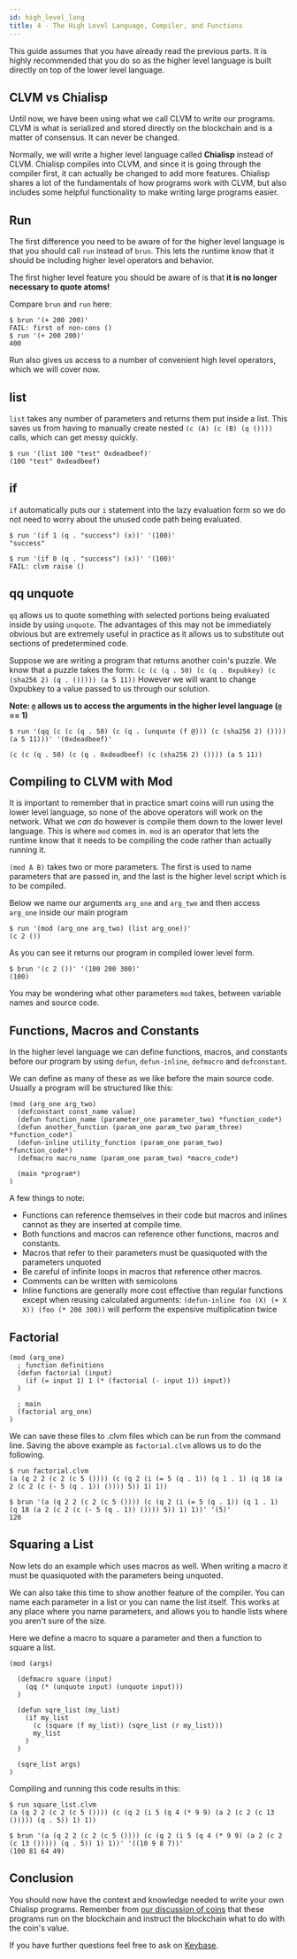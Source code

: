 ```yaml
---
id: high_level_lang
title: 4 - The High Level Language, Compiler, and Functions
---
```


This guide assumes that you have already read the previous parts.
It is highly recommended that you do so as the higher level language is built directly on top of the lower level language.

## CLVM vs Chialisp

Until now, we have been using what we call CLVM to write our programs.
CLVM is what is serialized and stored directly on the blockchain and is a matter of consensus. It can never be changed.

Normally, we will write a higher level language called **Chialisp** instead of CLVM.
Chialisp compiles into CLVM, and since it is going through the compiler first, it can actually be changed to add more features.
Chialisp shares a lot of the fundamentals of how programs work with CLVM, but also includes some helpful functionality to make writing large programs easier.

## Run

The first difference you need to be aware of for the higher level language is that you should call `run` instead of `brun`.
This lets the runtime know that it should be including higher level operators and behavior.

The first higher level feature you should be aware of is that **it is no longer necessary to quote atoms!**

Compare `brun` and `run` here:

```chialisp
$ brun '(+ 200 200)'
FAIL: first of non-cons ()
$ run '(+ 200 200)'
400
```

Run also gives us access to a number of convenient high level operators, which we will cover now.

## list

`list` takes any number of parameters and returns them put inside a list.
This saves us from having to manually create nested `(c (A) (c (B) (q ())))` calls, which can get messy quickly.

```chialisp
$ run '(list 100 "test" 0xdeadbeef)'
(100 "test" 0xdeadbeef)
```

## if

`if` automatically puts our `i` statement into the lazy evaluation form so we do not need to worry about the unused code path being evaluated.

```chialisp
$ run '(if 1 (q . "success") (x))' '(100)'
"success"

$ run '(if 0 (q . "success") (x))' '(100)'
FAIL: clvm raise ()
```

## qq unquote

`qq` allows us to quote something with selected portions being evaluated inside by using `unquote`.
The advantages of this may not be immediately obvious but are extremely useful in practice as it allows us to substitute out sections of predetermined code.

Suppose we are writing a program that returns another coin's puzzle.
We know that a puzzle takes the form: `(c (c (q . 50) (c (q . 0xpubkey) (c (sha256 2) (q . ())))) (a 5 11))`
However we will want to change 0xpubkey to a value passed to us through our solution.

**Note: `@` allows us to access the arguments in the higher level language (`@` == 1)**

```chialisp
$ run '(qq (c (c (q . 50) (c (q . (unquote (f @))) (c (sha256 2) ()))) (a 5 11)))' '(0xdeadbeef)'

(c (c (q . 50) (c (q . 0xdeadbeef) (c (sha256 2) ()))) (a 5 11))
```

## Compiling to CLVM with Mod

It is important to remember that in practice smart coins will run using the lower level language, so none of the above operators will work on the network.
What we _can_ do however is compile them down to the lower level language.
This is where `mod` comes in.
`mod` is an operator that lets the runtime know that it needs to be compiling the code rather than actually running it.

`(mod A B)` takes two or more parameters. The first is used to name parameters that are passed in, and the last is the higher level script which is to be compiled.

Below we name our arguments `arg_one` and `arg_two` and then access `arg_one` inside our main program

```chialisp
$ run '(mod (arg_one arg_two) (list arg_one))'
(c 2 ())
```

As you can see it returns our program in compiled lower level form.

```chialisp
$ brun '(c 2 ())' '(100 200 300)'
(100)
```

You may be wondering what other parameters `mod` takes, between variable names and source code.

## Functions, Macros and Constants

In the higher level language we can define functions, macros, and constants before our program by using `defun`, `defun-inline`, `defmacro` and `defconstant`.

We can define as many of these as we like before the main source code.
Usually a program will be structured like this:

```chialisp
(mod (arg_one arg_two)
  (defconstant const_name value)
  (defun function_name (parameter_one parameter_two) *function_code*)
  (defun another_function (param_one param_two param_three) *function_code*)
  (defun-inline utility_function (param_one param_two) *function_code*)
  (defmacro macro_name (param_one param_two) *macro_code*)

  (main *program*)
)
```

A few things to note:

- Functions can reference themselves in their code but macros and inlines cannot as they are inserted at compile time.
- Both functions and macros can reference other functions, macros and constants.
- Macros that refer to their parameters must be quasiquoted with the parameters unquoted
- Be careful of infinite loops in macros that reference other macros.
- Comments can be written with semicolons
- Inline functions are generally more cost effective than regular functions except when reusing calculated arguments: `(defun-inline foo (X) (+ X X)) (foo (* 200 300))` will perform the expensive multiplication twice

## Factorial

```chialisp
(mod (arg_one)
  ; function definitions
  (defun factorial (input)
    (if (= input 1) 1 (* (factorial (- input 1)) input))
  )

  ; main
  (factorial arg_one)
)
```

We can save these files to .clvm files which can be run from the command line.
Saving the above example as `factorial.clvm` allows us to do the following.

```chialisp
$ run factorial.clvm
(a (q 2 2 (c 2 (c 5 ()))) (c (q 2 (i (= 5 (q . 1)) (q 1 . 1) (q 18 (a 2 (c 2 (c (- 5 (q . 1)) ()))) 5)) 1) 1))

$ brun '(a (q 2 2 (c 2 (c 5 ()))) (c (q 2 (i (= 5 (q . 1)) (q 1 . 1) (q 18 (a 2 (c 2 (c (- 5 (q . 1)) ()))) 5)) 1) 1))' '(5)'
120
```

## Squaring a List

Now lets do an example which uses macros as well.
When writing a macro it must be quasiquoted with the parameters being unquoted.

We can also take this time to show another feature of the compiler.
You can name each parameter in a list or you can name the list itself.
This works at any place where you name parameters, and allows you to handle lists where you aren't sure of the size.

Here we define a macro to square a parameter and then a function to square a list.

```chialisp
(mod (args)

  (defmacro square (input)
    (qq (* (unquote input) (unquote input)))
  )

  (defun sqre_list (my_list)
    (if my_list
      (c (square (f my_list)) (sqre_list (r my_list)))
      my_list
    )
  )

  (sqre_list args)
)
```

Compiling and running this code results in this:

```chialisp
$ run square_list.clvm
(a (q 2 2 (c 2 (c 5 ()))) (c (q 2 (i 5 (q 4 (* 9 9) (a 2 (c 2 (c 13 ())))) (q . 5)) 1) 1))

$ brun '(a (q 2 2 (c 2 (c 5 ()))) (c (q 2 (i 5 (q 4 (* 9 9) (a 2 (c 2 (c 13 ())))) (q . 5)) 1) 1))' '((10 9 8 7))'
(100 81 64 49)
```

## Conclusion

You should now have the context and knowledge needed to write your own Chialisp programs.
Remember from [our discussion of coins](/docs/coins_spends_and_wallets/) that these programs run on the blockchain and instruct the blockchain what to do with the coin's value.

If you have further questions feel free to ask on [Keybase](https://keybase.io/team/chia_network.public).
